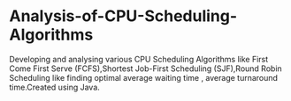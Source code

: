 # Analysis-of-CPU-Scheduling-Algorithms
Developing and analysing various CPU Scheduling Algorithms like First Come First Serve (FCFS),Shortest Job-First Scheduling (SJF),Round Robin Scheduling like finding optimal average waiting time , average turnaround time.Created using Java.
